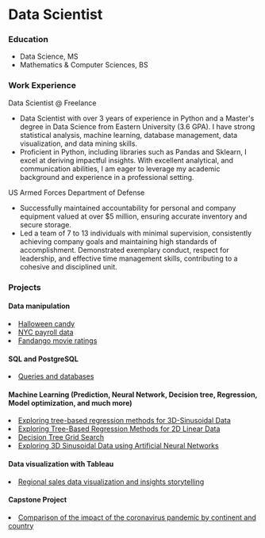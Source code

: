 # Data Scientist

### Education
- Data Science, MS
- Mathematics & Computer Sciences, BS

### Work Experience
Data Scientist @ Freelance
- Data Scientist with over 3 years of experience in Python and a Master's degree in Data Science from Eastern University (3.6
GPA). I have strong statistical analysis, machine learning, database management, data visualization, and data mining skills.
- Proficient in Python, including libraries such as Pandas and Sklearn, I excel at deriving impactful insights. With excellent
analytical, and communication abilities, I am eager to leverage my academic background and experience in a professional
setting.

US Armed Forces Department of Defense
- Successfully maintained accountability for personal and company equipment valued at over $5 million, ensuring
accurate inventory and secure storage.
- Led a team of 7 to 13 individuals with minimal supervision, consistently achieving company goals and maintaining
high standards of accomplishment.
Demonstrated exemplary conduct, respect for leadership, and effective time management skills, contributing to a
cohesive and disciplined unit.

### Projects
#### Data manipulation
<li class="masthead__menu-item"> <a href="https://github.com/kerrylmusungu/Data-manipulation-Halloween-Candy">Halloween candy</a> </li>
<li class="masthead__menu-item"> <a href="https://github.com/kerrylmusungu/Data-manipulation-NYC-Payroll">NYC payroll data</a> </li>
<li class="masthead__menu-item"> <a href="https://github.com/kerrylmusungu/Data-manipulation-Fandango-Movie-Ratings">Fandango movie ratings</a> </li>
  
#### SQL and PostgreSQL
<li class="masthead__menu-item"> <a href="https://github.com/kerrylmusungu/PostgreSQL">Queries and databases</a> </li>
 
#### Machine Learning (Prediction, Neural Network, Decision tree, Regression, Model optimization, and much more)
<li class="masthead__menu-item"> <a href="https://github.com/kerrylmusungu/ML-Exploring-Tree-Based-Regression-Methods-for-3D-Sinusoidal-Data">Exploring tree-based regression methods for 3D-Sinusoidal Data</a> </li>
<li class="masthead__menu-item"> <a href="https://github.com/kerrylmusungu/ML-Exploring-Tree-Based-Regression-Methods-for-2D-Linear-Data">Exploring Tree-Based Regression Methods for 2D Linear Data</a> </li>
<li class="masthead__menu-item"> <a href="https://github.com/kerrylmusungu/Decision-Tree-Grid-Search">Decision Tree Grid Search</a> </li>
<li class="masthead__menu-item"> <a href="https://github.com/kerrylmusungu/Exploring-3D-Sinusoidal-Data-using-Artificial-Neural-Networks">Exploring 3D Sinusoidal Data using Artificial Neural Networks</a> </li>

#### Data visualization with Tableau
<li class="masthead__menu-item"> <a href="https://github.com/kerrylmusungu/Data-Visualization">Regional sales data visualization and insights storytelling</a> </li>

#### Capstone Project
<li class="masthead__menu-item"> <a href="https://github.com/kerrylmusungu/DTSC691-Capstone-Project">Comparison of the impact of the coronavirus pandemic by continent and country</a> </li>

